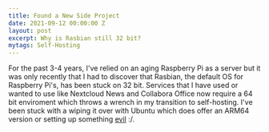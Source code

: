 ```yaml
---
title: Found a New Side Project
date: 2021-09-12 00:00:00 Z
layout: post
excerpt: Why is Rasbian still 32 bit?
mytags: Self-Hosting
---
```


For the past 3-4 years, I've relied on an aging Raspberry Pi as a server but it was only recently that I had to discover that Rasbian, the default OS for Raspberry Pi's, has been stuck on 32 bit. 
Services that I have used or wanted to use like Nextcloud News and Collabora Office now require a 64 bit enviroment which throws a wrench in my transition to self-hosting.
I've been stuck with a wiping it over with Ubuntu which does offer an ARM64 version or setting up something [evil](https://raspberrypi.stackexchange.com/questions/100926/64-bit-os-on-raspberry-pi-4/101802#101802) :/. 


 